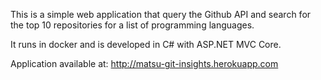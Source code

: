 This is a simple web application that query the Github API and search for the top 10 repositories for a list of programming languages.

It runs in docker and is developed in C# with ASP.NET MVC Core.

Application available at:
http://matsu-git-insights.herokuapp.com